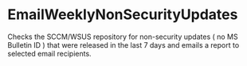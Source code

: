 # EmailWeeklyNonSecurityUpdates
Checks the SCCM/WSUS repository for non-security updates ( no MS Bulletin ID ) that were released in the last 7 days and emails a report to selected email recipients. 
